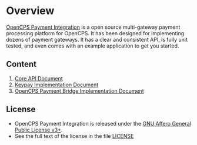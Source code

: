 # Overview

[OpenCPS Payment Integration](https://github.com/VietOpenCPS/payment) is a open source multi-gateway payment processing platform for OpenCPS. It has been designed for implementing dozens of payment gateways. It has a clear and consistent API, is fully unit tested, and even comes with an example application to get you started.

## Content
1. [Core API Document](Payment-API.md)
2. [Keypay Implementation Document](Payment-API.md)
3. [OpenCPS Payment Bridge Implementation Document](Payment-Bridge.md)

## License
* OpenCPS Payment Integration is released under the [GNU Affero General Public License v3+](http://www.gnu.org/licenses/agpl-3.0.html).
* See the full text of the license in the file [LICENSE](LICENSE)
